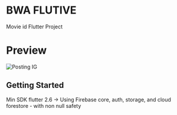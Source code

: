 # BWA FLUTIVE
Movie id Flutter Project

# Preview
![Posting IG](https://user-images.githubusercontent.com/50306963/143522331-6307a962-fd56-4901-bc33-f403fd848a2d.png)

## Getting Started

Min SDK flutter 2.6 -> 
Using Firebase core, auth, storage, and cloud forestore - with non null safety
